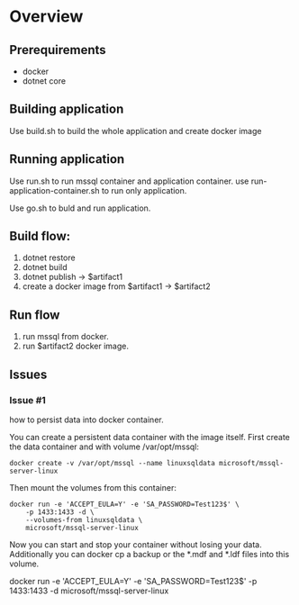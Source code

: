 # Overview

## Prerequirements
*   docker
*   dotnet core

## Building application
Use build.sh to build the whole application and create docker image

## Running application
Use run.sh to run mssql container and application container.
use run-application-container.sh to run only application.

Use go.sh to buld and run application.

## Build flow:
1. dotnet restore
2. dotnet build
3. dotnet publish -> $artifact1
4. create a docker image from $artifact1 -> $artifact2

## Run flow
1. run mssql from docker.
2. run $artifact2 docker image.

## Issues 

### Issue #1
how to persist data into docker container. 

You can create a persistent data container with the image itself.
First create the data container and with volume /var/opt/mssql:
```
docker create -v /var/opt/mssql --name linuxsqldata microsoft/mssql-server-linux
```

Then mount the volumes from this container:

```
docker run -e 'ACCEPT_EULA=Y' -e 'SA_PASSWORD=Test123$' \
    -p 1433:1433 -d \
    --volumes-from linuxsqldata \
    microsoft/mssql-server-linux
```
Now you can start and stop your container without losing your data. Additionally you can docker cp a backup or the *.mdf and *.ldf files into this volume.

docker run -e 'ACCEPT_EULA=Y' -e 'SA_PASSWORD=Test123$' -p 1433:1433 -d microsoft/mssql-server-linux

